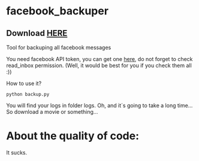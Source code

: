 facebook_backuper
=================

Download [HERE](https://github.com/Visgean/facebook_backuper/zipball/master)
--------------

Tool for backuping all facebook messages

You need facebook API token, you can get one [here](https://developers.facebook.com/tools/explorer?), do not forget to check read_inbox permission. (Well, it would be best for you if you check them all :))

How to use it? 

```
python backup.py
```

You will find your logs in folder logs. Oh, and it´s going to take a long time... So download a movie or something...


About the quality of code:
========================

It sucks.
